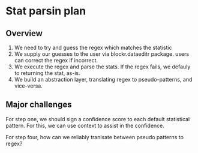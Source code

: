 # Stat parsin plan

## Overview
1. We need to try and guess the regex which matches the statistic
2. We supply our guesses to the user via blockr.dataeditr package.
users can correct the regex if incorrect.
3. We execute the regex and parse the stats.
If the regex fails, we defauly to returning the stat, as-is.
4. We build an abstraction layer, translating regex to pseudo-patterns, and
vice-versa.

## Major challenges
For step one, we should sign a confidence score to each default statistical pattern.
For this, we can use context to assist in the confidence.

For step four, how can we reliably tranlsate between pseudo patterns to regex?